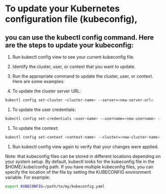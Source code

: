 # To update your Kubernetes configuration file (kubeconfig), 
## you can use the kubectl config command. Here are the steps to update your kubeconfig:
1. Run kubectl config view to see your current kubeconfig file.
2. Identify the cluster, user, or context that you want to update.
3. Run the appropriate command to update the cluster, user, or context. Here are some examples:

1. To update the cluster server URL:
```sh
kubectl config set-cluster <cluster-name> --server=<new-server-url>
```
1. To update the user credentials:
```sh
kubectl config set-credentials <user-name> --username=<new-username> --password=<new-password>
```
1. To update the context:
```sh
kubectl config set-context <context-name> --cluster=<new-cluster-name> --user=<new-user-name> --namespace=<new-namespace>
```
1. Run kubectl config view again to verify that your changes were applied.
  
  Note: that kubeconfig files can be stored in different locations depending on your system setup. By default, kubectl looks for the kubeconfig file in the $HOME/.kube/config path. If you have multiple kubeconfig files, you can specify the location of the file by setting the KUBECONFIG environment variable. For example:
```sh
export KUBECONFIG=/path/to/my/kubeconfig.yaml
```
